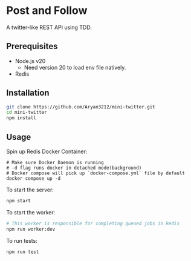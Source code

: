 # Post and Follow

A twitter-like REST API using TDD.

## Prerequisites
- Node.js v20
  - Need version 20 to load env file natively.
- Redis

## Installation
```sh
git clone https://github.com/Aryan3212/mini-twitter.git
cd mini-twitter
npm install
```
## Usage

Spin up Redis Docker Container:
```
# Make sure Docker Daemon is running
# -d flag runs docker in detached mode(background)
# Docker compose will pick up `docker-compose.yml` file by default
docker compose up -d
```

To start the server:
```sh
npm start
```

To start the worker:
```sh
# This worker is responsible for completing queued jobs in Redis
npm run worker:dev
```
To run tests: 
```sh
npm run test
```

